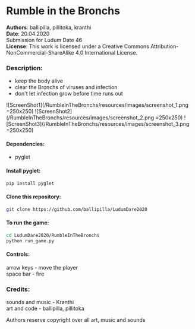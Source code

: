 # Rumble in the Bronchs

**Authors**: ballipilla, pillitoka, kranthi  
**Date**: 20.04.2020  
Submission for Ludum Date 46  
**License**: This work is licensed under a Creative Commons Attribution-NonCommercial-ShareAlike 4.0 International License.

### Description:
- keep the body alive   
- clear the Bronchs of viruses and infection   
- don't let infection grow before time runs out   

![ScreenShot1](/RumbleInTheBronchs/resources/images/screenshot_1.png =250x250)
![ScreenShot2](/RumbleInTheBronchs/resources/images/screenshot_2.png =250x250)
![ScreenShot3](/RumbleInTheBronchs/resources/images/screenshot_3.png =250x250)



#### Dependencies:  
- pyglet

#### Install pyglet:  
```bash
pip install pyglet
```
#### Clone this repository:
```bash
git clone https://github.com/ballipilla/LudumDare2020
```

#### To run the game:  
```bash
cd LudumDare2020/RumbleInTheBronchs
python run_game.py   
```

#### Controls:
arrow keys - move the player  
space bar - fire  

### Credits:
sounds and music - Kranthi   
art and code - ballipilla, pillitoka   

Authors reserve copyright over all art, music and sounds
